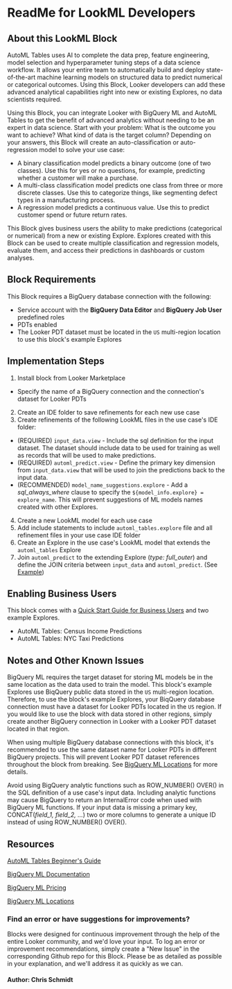 # ReadMe for LookML Developers


## About this LookML Block

AutoML Tables uses AI to complete the data prep, feature engineering, model selection and hyperparameter tuning steps of a data
science workflow. It allows your entire team to automatically build and deploy state-of-the-art machine learning models on
structured data to predict numerical or categorical outcomes. Using this Block, Looker developers can add these advanced analytical
capabilities right into new or existing Explores, no data scientists required.

Using this Block, you can integrate Looker with BigQuery ML and AutoML Tables to get the benefit of advanced analytics without
needing to be an expert in data science. Start with your problem: What is the outcome you want to achieve? What kind of data is
the target column? Depending on your answers, this Block will create an auto-classification or auto-regression model to solve your
use case:

- A binary classification model predicts a binary outcome (one of two classes). Use this for yes or no questions, for example, predicting whether a customer will make a purchase.
- A multi-class classification model predicts one class from three or more discrete classes. Use this to categorize things, like segmenting defect types in a manufacturing process.
- A regression model predicts a continuous value. Use this to predict customer spend or future return rates.

This Block gives business users the ability to make predictions (categorical or numerical) from a new or existing Explore.
Explores created with this Block can be used to create multiple classification and regression models, evaluate them, and access
their predictions in dashboards or custom analyses.


## Block Requirements

This Block requires a BigQuery database connection with the following:
- Service account with the **BigQuery Data Editor** and **BigQuery Job User** predefined roles
- PDTs enabled
- The Looker PDT dataset must be located in the `US` multi-region location to use this block's example Explores


## Implementation Steps

1. Install block from Looker Marketplace
  - Specify the name of a BigQuery connection and the connection's dataset for Looker PDTs
2. Create an IDE folder to save refinements for each new use case
3. Create refinements of the following LookML files in the use case's IDE folder:
  -  (REQUIRED) `input_data.view` - Include the sql definition for the input dataset. The dataset should include data to be used for training as well as records that will be used to make predictions.
  -  (REQUIRED) `automl_predict.view` - Define the primary key dimension from `input_data.view` that will be used to join the predictions back to the input data.
  -  (RECOMMENDED) `model_name_suggestions.explore` - Add a *sql_always_where* clause to specify the `${model_info.explore} = explore_name`. This will prevent suggestions of ML models names created with other Explores.
4. Create a new LookML model for each use case
5. Add include statements to include `automl_tables.explore` file and all refinement files in your use case IDE folder
6. Create an Explore in the use case's LookML model that extends the `automl_tables` Explore
7. Join `automl_predict` to the extending Explore (*type: full_outer*) and define the JOIN criteria between `input_data` and `automl_predict`. (See [Example](/projects/automl_tables_block/files/models/census_income_predictions.model.lkml))


## Enabling Business Users

This block comes with a [Quick Start Guide for Business Users](/projects/automl_tables_block/documents/QUICK_START_GUIDE.md) and two example Explores.
- AutoML Tables: Census Income Predictions
- AutoML Tables: NYC Taxi Predictions


## Notes and Other Known Issues

BigQuery ML requires the target dataset for storing ML models be in the same location as the data used to
train the model. This block's example Explores use BiqQuery public data stored in the `US` multi-region location.
Therefore, to use the block's example Explores, your BiqQuery database connection must have a dataset for Looker
PDTs located in the `US` region. If you would like to use the block with data stored in other regions, simply
create another BigQuery connection in Looker with a Looker PDT dataset located in that region.

When using multiple BigQuery database connections with this block, it's recommended to use the same dataset
name for Looker PDTs in different BigQuery projects. This will prevent Looker PDT dataset references throughout
the block from breaking.
See [BigQuery ML Locations](https://cloud.google.com/bigquery-ml/docs/locations) for more details.

Avoid using BigQuery analytic functions such as ROW_NUMBER() OVER() in the SQL definition of a use case's input data. Including
analytic functions may cause BigQuery to return an InternalError code when used with BigQuery ML functions. If your input data is
missing a primary key, CONCAT(*field_1, field_2, ...*) two or more columns to generate a unique ID instead of using ROW_NUMBER() OVER().


## Resources

[AutoML Tables Beginner's Guide](https://cloud.google.com/automl-tables/docs/beginners-guide)

[BigQuery ML Documentation](https://cloud.google.com/bigquery-ml/docs)

[BigQuery ML Pricing](https://cloud.google.com/bigquery-ml/pricing#bqml)

[BigQuery ML Locations](https://cloud.google.com/bigquery-ml/docs/locations)


### Find an error or have suggestions for improvements?
Blocks were designed for continuous improvement through the help of the entire Looker community, and we'd love your input. To log an error or improvement recommendations, simply create a "New Issue" in the corresponding Github repo for this Block. Please be as detailed as possible in your explanation, and we'll address it as quickly as we can.


#### Author: Chris Schmidt
